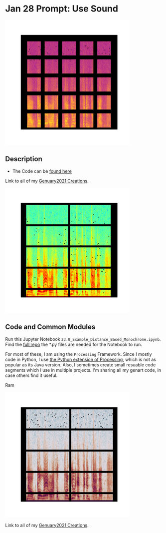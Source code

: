 # Jan 28 Prompt: Use Sound

<img src="images/keep0.png" width="400">  

## Description


- The Code can be [found here](.)


Link to all of my [Genuary2021 Creations](https://ram-n.github.io/Genuary_2021/).

<img src="images/keep1.png" width="400">  


## Code and Common Modules
Run this Jupyter Notebook `23.0_Example_Distance_Based_Monochrome.ipynb`.
Find the [full repo](https://github.com/Ram-N/hexagons) the *.py files are needed for the Notebook to run.

For most of these, I am using the `Processing` Framework. Since I mostly code in Python, I use [the Python extension of Processing](https://py.processing.org/reference/), which is not as popular as its Java version. Also, I sometimes create small resuable code segments which I use in multiple projects. I'm sharing all my genart code, in case others find it useful.

Ram

<img src="images/keep2.png" width="400">  

Link to all of my [Genuary2021 Creations](https://ram-n.github.io/Genuary_2021/).


